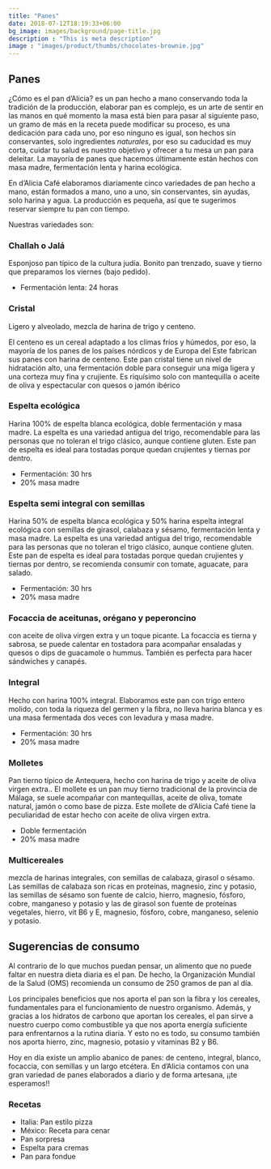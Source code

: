 ```yaml
---
title: "Panes"
date: 2018-07-12T18:19:33+06:00
bg_image: images/background/page-title.jpg
description : "This is meta description"
image : "images/product/thumbs/chocolates-brownie.jpg"
---
```


## Panes

¿Cómo es  el pan d’Alicia? es un pan hecho a mano conservando toda la tradición de la producción, elaborar pan es complejo, es un arte de sentir en las manos en qué momento la masa está bien para pasar al siguiente paso, un gramo de más en la receta puede modificar su proceso, es una dedicación para cada uno, por eso ninguno es igual, son hechos sin conservantes, solo ingredientes *naturales*, por eso su caducidad es muy corta, cuidar tu salud es nuestro objetivo y ofrecer a tu mesa un pan para deleitar. La mayoría de panes que hacemos últimamente están hechos con masa madre,  fermentación lenta y harina ecológica.

En d’Alicia Café elaboramos diariamente cinco variedades de pan hecho a mano, están formados a mano, uno a uno, sin conservantes, sin ayudas, solo harina y agua. La producción es pequeña, así que te sugerimos reservar siempre tu pan con tiempo.

Nuestras variedades son:

### Challah o Jalá
Esponjoso pan típico de la cultura judía. Bonito pan trenzado, suave y tierno que preparamos los viernes (bajo pedido).
- Fermentación lenta: 24 horas

### Cristal
Ligero y alveolado, mezcla de harina de trigo y centeno.

El centeno es un cereal adaptado a los climas fríos y húmedos, por eso, la mayoría de los panes de los países nórdicos y de Europa del Este fabrican sus panes con harina de centeno. Este pan cristal tiene un nivel de hidratación alto, una fermentación doble para conseguir una miga ligera y una corteza muy fina y crujiente. Es riquísimo solo con mantequilla o aceite de oliva y espectacular con quesos o jamón ibérico

### Espelta ecológica
Harina 100% de espelta blanca ecológica, doble fermentación y masa madre. La espelta es una variedad antigua del trigo, recomendable para las personas que no toleran el trigo clásico, aunque contiene gluten. Este pan de espelta es ideal para tostadas porque quedan crujientes y tiernas por dentro.
- Fermentación: 30 hrs
- 20% masa madre

### Espelta semi integral con semillas
Harina 50% de espelta blanca ecológica y 50% harina espelta integral ecológica con semillas de girasol, calabaza y sésamo,  fermentación lenta y masa madre. La espelta es una variedad antigua del trigo, recomendable para las personas que no toleran el trigo clásico, aunque contiene gluten. Este pan de espelta es ideal para tostadas porque quedan crujientes y tiernas por dentro, se recomienda consumir con tomate, aguacate, para salado.
- Fermentación: 30 hrs
- 20% masa madre


### Focaccia de aceitunas, orégano y peperoncino
con aceite de oliva virgen extra y un toque picante. La focaccia es tierna y sabrosa, se puede calentar en tostadora para acompañar  ensaladas y quesos o dips de guacamole o hummus. También es perfecta para hacer sándwiches y canapés.

### Integral
Hecho con harina 100% integral.
Elaboramos este pan con trigo entero molido, con toda la riqueza del germen y la fibra, no lleva harina blanca y es una masa fermentada dos veces con levadura y masa madre.
- Fermentación: 30 hrs
- 20% masa madre

### Molletes
Pan tierno típico de Antequera, hecho con harina de trigo y aceite de oliva virgen extra.. El mollete es un pan muy tierno tradicional de la provincia de Málaga, se suele acompañar con mantequillas, aceite de oliva, tomate natural, jamón o como base de pizza. Este mollete de d’Alicia Café tiene la peculiaridad de estar hecho con aceite de oliva virgen extra.  
- Doble fermentación
- 20% masa madre

### Multicereales
mezcla de harinas integrales, con semillas de calabaza, girasol o sésamo.
Las semillas de calabaza son ricas en proteínas, magnesio, zinc y potasio, las semillas de sésamo son fuente de calcio, hierro, magnesio, fósforo, cobre, manganeso y potasio y las de girasol son fuente de proteínas vegetales, hierro, vit B6 y E, magnesio, fósforo, cobre, manganeso, selenio y potasio.

## Sugerencias de consumo

Al contrario de lo que muchos puedan pensar, un alimento que no puede faltar en nuestra dieta diaria es el pan. De hecho, la Organización Mundial de la Salud (OMS) recomienda un consumo de 250 gramos de pan al día.

Los principales beneficios que nos aporta el pan son la fibra y los cereales, fundamentales para el funcionamiento de nuestro organismo. Además, y gracias a los hidratos de carbono que aportan los cereales, el pan sirve a nuestro cuerpo como combustible ya que nos aporta energía suficiente para enfrentarnos a la rutina diaria. Y esto no es todo, su consumo también nos aporta hierro, zinc, magnesio, potasio y vitaminas B2 y B6.

Hoy en día existe un amplio abanico de panes: de centeno, integral, blanco, focaccia, con semillas y un largo etcétera. En d’Alicia  contamos con una gran variedad de panes elaborados a diario y de forma artesana, ¡¡te esperamos!!

### Recetas
- Italia: Pan estilo pizza
- México: Receta para cenar
- Pan sorpresa
- Espelta para cremas
- Pan para fondue
